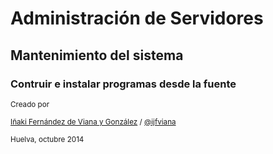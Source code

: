 # Administración de Servidores
## Mantenimiento del sistema
### Contruir e instalar programas desde la fuente

<small>Creado por </small>

<small>[Iñaki Fernández de Viana y González](http://www.uhu.es/i.fviana) / [@ijfviana](http://twitter.com/ijfviana)</small>

<small>Huelva, octubre 2014</small>
